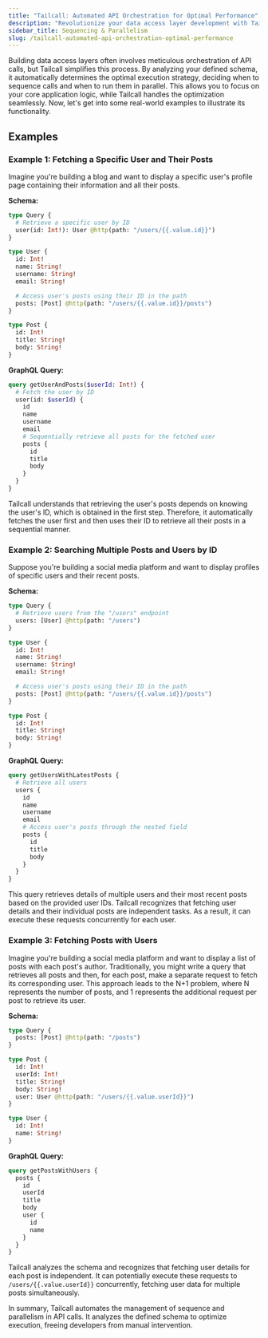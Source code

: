 ```yaml
---
title: "Tailcall: Automated API Orchestration for Optimal Performance"
description: "Revolutionize your data access layer development with Tailcall's automated API call orchestration. Leverage intelligent sequencing and parallelism strategies to optimize performance. Focus on your core application logic while Tailcall seamlessly handles execution efficiency."
sidebar_title: Sequencing & Parallelism
slug: /tailcall-automated-api-orchestration-optimal-performance
---
```


Building data access layers often involves meticulous orchestration of API calls, but Tailcall simplifies this process. By analyzing your defined schema, it automatically determines the optimal execution strategy, deciding when to sequence calls and when to run them in parallel. This allows you to focus on your core application logic, while Tailcall handles the optimization seamlessly. Now, let's get into some real-world examples to illustrate its functionality.

## Examples

### Example 1: Fetching a Specific User and Their Posts

Imagine you're building a blog and want to display a specific user's profile page containing their information and all their posts.

**Schema:**

```graphql
type Query {
  # Retrieve a specific user by ID
  user(id: Int!): User @http(path: "/users/{{.value.id}}")
}

type User {
  id: Int!
  name: String!
  username: String!
  email: String!

  # Access user's posts using their ID in the path
  posts: [Post] @http(path: "/users/{{.value.id}}/posts")
}

type Post {
  id: Int!
  title: String!
  body: String!
}
```

**GraphQL Query:**

```graphql
query getUserAndPosts($userId: Int!) {
  # Fetch the user by ID
  user(id: $userId) {
    id
    name
    username
    email
    # Sequentially retrieve all posts for the fetched user
    posts {
      id
      title
      body
    }
  }
}
```

Tailcall understands that retrieving the user's posts depends on knowing the user's ID, which is obtained in the first step. Therefore, it automatically fetches the user first and then uses their ID to retrieve all their posts in a sequential manner.

### Example 2: Searching Multiple Posts and Users by ID

Suppose you're building a social media platform and want to display profiles of specific users and their recent posts.

**Schema:**

```graphql
type Query {
  # Retrieve users from the "/users" endpoint
  users: [User] @http(path: "/users")
}

type User {
  id: Int!
  name: String!
  username: String!
  email: String!

  # Access user's posts using their ID in the path
  posts: [Post] @http(path: "/users/{{.value.id}}/posts")
}

type Post {
  id: Int!
  title: String!
  body: String!
}
```

**GraphQL Query:**

```graphql
query getUsersWithLatestPosts {
  # Retrieve all users
  users {
    id
    name
    username
    email
    # Access user's posts through the nested field
    posts {
      id
      title
      body
    }
  }
}
```

This query retrieves details of multiple users and their most recent posts based on the provided user IDs. Tailcall recognizes that fetching user details and their individual posts are independent tasks. As a result, it can execute these requests concurrently for each user.

### Example 3: Fetching Posts with Users

Imagine you're building a social media platform and want to display a list of posts with each post's author. Traditionally, you might write a query that retrieves all posts and then, for each post, make a separate request to fetch its corresponding user. This approach leads to the N+1 problem, where N represents the number of posts, and 1 represents the additional request per post to retrieve its user.

**Schema:**

```graphql
type Query {
  posts: [Post] @http(path: "/posts")
}

type Post {
  id: Int!
  userId: Int!
  title: String!
  body: String!
  user: User @http(path: "/users/{{.value.userId}}")
}

type User {
  id: Int!
  name: String!
}
```

**GraphQL Query:**

```graphql
query getPostsWithUsers {
  posts {
    id
    userId
    title
    body
    user {
      id
      name
    }
  }
}
```

Tailcall analyzes the schema and recognizes that fetching user details for each post is independent. It can potentially execute these requests to `/users/{{.value.userId}}` concurrently, fetching user data for multiple posts simultaneously.

In summary, Tailcall automates the management of sequence and parallelism in API calls. It analyzes the defined schema to optimize execution, freeing developers from manual intervention.
